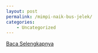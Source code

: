 ```yaml
---
layout: post
permalink: /mimpi-naik-bus-jelek/
categories:
    - Uncategorized
---
```


[Baca Selengkapnya](/09)